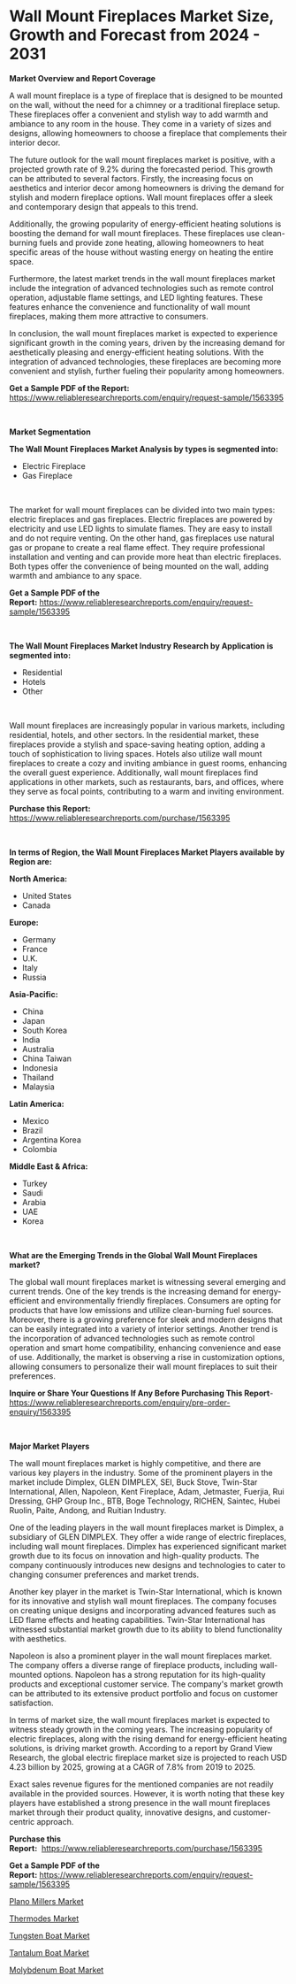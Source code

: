 <p><h1>Wall Mount Fireplaces Market Size, Growth and Forecast from 2024 - 2031</h1></p><p><strong>Market Overview and Report Coverage</strong></p>
<p><p>A wall mount fireplace is a type of fireplace that is designed to be mounted on the wall, without the need for a chimney or a traditional fireplace setup. These fireplaces offer a convenient and stylish way to add warmth and ambiance to any room in the house. They come in a variety of sizes and designs, allowing homeowners to choose a fireplace that complements their interior decor.</p><p>The future outlook for the wall mount fireplaces market is positive, with a projected growth rate of 9.2% during the forecasted period. This growth can be attributed to several factors. Firstly, the increasing focus on aesthetics and interior decor among homeowners is driving the demand for stylish and modern fireplace options. Wall mount fireplaces offer a sleek and contemporary design that appeals to this trend.</p><p>Additionally, the growing popularity of energy-efficient heating solutions is boosting the demand for wall mount fireplaces. These fireplaces use clean-burning fuels and provide zone heating, allowing homeowners to heat specific areas of the house without wasting energy on heating the entire space.</p><p>Furthermore, the latest market trends in the wall mount fireplaces market include the integration of advanced technologies such as remote control operation, adjustable flame settings, and LED lighting features. These features enhance the convenience and functionality of wall mount fireplaces, making them more attractive to consumers.</p><p>In conclusion, the wall mount fireplaces market is expected to experience significant growth in the coming years, driven by the increasing demand for aesthetically pleasing and energy-efficient heating solutions. With the integration of advanced technologies, these fireplaces are becoming more convenient and stylish, further fueling their popularity among homeowners.</p></p>
<p><strong>Get a Sample PDF of the Report:</strong> <a href="https://www.reliableresearchreports.com/enquiry/request-sample/1563395">https://www.reliableresearchreports.com/enquiry/request-sample/1563395</a></p>
<p>&nbsp;</p>
<p><strong>Market Segmentation</strong></p>
<p><strong>The Wall Mount Fireplaces Market Analysis by types is segmented into:</strong></p>
<p><ul><li>Electric Fireplace</li><li>Gas Fireplace</li></ul></p>
<p>&nbsp;</p>
<p><p>The market for wall mount fireplaces can be divided into two main types: electric fireplaces and gas fireplaces. Electric fireplaces are powered by electricity and use LED lights to simulate flames. They are easy to install and do not require venting. On the other hand, gas fireplaces use natural gas or propane to create a real flame effect. They require professional installation and venting and can provide more heat than electric fireplaces. Both types offer the convenience of being mounted on the wall, adding warmth and ambiance to any space.</p></p>
<p><strong>Get a Sample PDF of the Report:</strong>&nbsp;<a href="https://www.reliableresearchreports.com/enquiry/request-sample/1563395">https://www.reliableresearchreports.com/enquiry/request-sample/1563395</a></p>
<p>&nbsp;</p>
<p><strong>The Wall Mount Fireplaces Market Industry Research by Application is segmented into:</strong></p>
<p><ul><li>Residential</li><li>Hotels</li><li>Other</li></ul></p>
<p>&nbsp;</p>
<p><p>Wall mount fireplaces are increasingly popular in various markets, including residential, hotels, and other sectors. In the residential market, these fireplaces provide a stylish and space-saving heating option, adding a touch of sophistication to living spaces. Hotels also utilize wall mount fireplaces to create a cozy and inviting ambiance in guest rooms, enhancing the overall guest experience. Additionally, wall mount fireplaces find applications in other markets, such as restaurants, bars, and offices, where they serve as focal points, contributing to a warm and inviting environment.</p></p>
<p><strong>Purchase this Report:</strong>&nbsp; <a href="https://www.reliableresearchreports.com/purchase/1563395">https://www.reliableresearchreports.com/purchase/1563395</a></p>
<p>&nbsp;</p>
<p><strong>In terms of Region, the Wall Mount Fireplaces Market Players available by Region are:</strong></p>
<p>
    <p> <strong> North America: </strong>
        <ul>
            <li>United States</li>
            <li>Canada</li>
        </ul>
        </p> 
    <p> <strong> Europe: </strong>
        <ul>
            <li>Germany</li>
            <li>France</li>
            <li>U.K.</li>
            <li>Italy</li>
            <li>Russia</li>
        </ul>
        </p> 
    <p> <strong> Asia-Pacific: </strong>
        <ul>
            <li>China</li>
            <li>Japan</li>
            <li>South Korea</li>
            <li>India</li>
            <li>Australia</li>
            <li>China Taiwan</li>
            <li>Indonesia</li>
            <li>Thailand</li>
            <li>Malaysia</li>
        </ul>
        </p> 
    <p> <strong> Latin America: </strong>
        <ul>
            <li>Mexico</li>
            <li>Brazil</li>
            <li>Argentina Korea</li>
            <li>Colombia</li>
        </ul>
        </p> 
    <p> <strong> Middle East & Africa: </strong>
        <ul>
            <li>Turkey</li>
            <li>Saudi</li>
            <li>Arabia</li>
            <li>UAE</li>
            <li>Korea</li>
        </ul>
    </p>
    </p>
<p>&nbsp;</p>
<p><strong>What are the Emerging Trends in the Global Wall Mount Fireplaces market?</strong></p>
<p><p>The global wall mount fireplaces market is witnessing several emerging and current trends. One of the key trends is the increasing demand for energy-efficient and environmentally friendly fireplaces. Consumers are opting for products that have low emissions and utilize clean-burning fuel sources. Moreover, there is a growing preference for sleek and modern designs that can be easily integrated into a variety of interior settings. Another trend is the incorporation of advanced technologies such as remote control operation and smart home compatibility, enhancing convenience and ease of use. Additionally, the market is observing a rise in customization options, allowing consumers to personalize their wall mount fireplaces to suit their preferences.</p></p>
<p><strong>Inquire or Share Your Questions If Any Before Purchasing This Report</strong>- <a href="https://www.reliableresearchreports.com/enquiry/pre-order-enquiry/1563395">https://www.reliableresearchreports.com/enquiry/pre-order-enquiry/1563395</a></p>
<p>&nbsp;</p>
<p><strong>Major Market Players</strong></p>
<p><p>The wall mount fireplaces market is highly competitive, and there are various key players in the industry. Some of the prominent players in the market include Dimplex, GLEN DIMPLEX, SEI, Buck Stove, Twin-Star International, Allen, Napoleon, Kent Fireplace, Adam, Jetmaster, Fuerjia, Rui Dressing, GHP Group Inc., BTB, Boge Technology, RICHEN, Saintec, Hubei Ruolin, Paite, Andong, and Ruitian Industry.</p><p>One of the leading players in the wall mount fireplaces market is Dimplex, a subsidiary of GLEN DIMPLEX. They offer a wide range of electric fireplaces, including wall mount fireplaces. Dimplex has experienced significant market growth due to its focus on innovation and high-quality products. The company continuously introduces new designs and technologies to cater to changing consumer preferences and market trends.</p><p>Another key player in the market is Twin-Star International, which is known for its innovative and stylish wall mount fireplaces. The company focuses on creating unique designs and incorporating advanced features such as LED flame effects and heating capabilities. Twin-Star International has witnessed substantial market growth due to its ability to blend functionality with aesthetics.</p><p>Napoleon is also a prominent player in the wall mount fireplaces market. The company offers a diverse range of fireplace products, including wall-mounted options. Napoleon has a strong reputation for its high-quality products and exceptional customer service. The company's market growth can be attributed to its extensive product portfolio and focus on customer satisfaction.</p><p>In terms of market size, the wall mount fireplaces market is expected to witness steady growth in the coming years. The increasing popularity of electric fireplaces, along with the rising demand for energy-efficient heating solutions, is driving market growth. According to a report by Grand View Research, the global electric fireplace market size is projected to reach USD 4.23 billion by 2025, growing at a CAGR of 7.8% from 2019 to 2025.</p><p>Exact sales revenue figures for the mentioned companies are not readily available in the provided sources. However, it is worth noting that these key players have established a strong presence in the wall mount fireplaces market through their product quality, innovative designs, and customer-centric approach.</p></p>
<p><strong>Purchase this Report:</strong>&nbsp;&nbsp;<a href="https://www.reliableresearchreports.com/purchase/1563395">https://www.reliableresearchreports.com/purchase/1563395</a></p>
<p></p>
<p><strong>Get a Sample PDF of the Report:</strong>&nbsp;<a href="https://www.reliableresearchreports.com/enquiry/request-sample/1563395">https://www.reliableresearchreports.com/enquiry/request-sample/1563395</a></p>
<p><p><a href="https://github.com/rahu1505/Market-Research-Report-List-2/blob/main/plano-millers-market.md">Plano Millers Market</a></p><p><a href="https://github.com/gshchiplitsov/Market-Research-Report-List-2/blob/main/thermodes-market.md">Thermodes Market</a></p><p><a href="https://github.com/rahu1502/Market-Research-Report-List-2/blob/main/tungsten-boat-market.md">Tungsten Boat Market</a></p><p><a href="https://github.com/rahu1501/Market-Research-Report-List-2/blob/main/tantalum-boat-market.md">Tantalum Boat Market</a></p><p><a href="https://github.com/rahu1503/Market-Research-Report-List-2/blob/main/molybdenum-boat-market.md">Molybdenum Boat Market</a></p></p>
